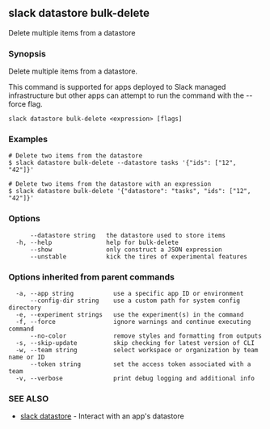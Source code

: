 ## slack datastore bulk-delete

Delete multiple items from a datastore

### Synopsis

Delete multiple items from a datastore.

This command is supported for apps deployed to Slack managed infrastructure but
other apps can attempt to run the command with the --force flag.

```
slack datastore bulk-delete <expression> [flags]
```

### Examples

```
# Delete two items from the datastore
$ slack datastore bulk-delete --datastore tasks '{"ids": ["12", "42"]}'

# Delete two items from the datastore with an expression
$ slack datastore bulk-delete '{"datastore": "tasks", "ids": ["12", "42"]}'
```

### Options

```
      --datastore string   the datastore used to store items
  -h, --help               help for bulk-delete
      --show               only construct a JSON expression
      --unstable           kick the tires of experimental features
```

### Options inherited from parent commands

```
  -a, --app string           use a specific app ID or environment
      --config-dir string    use a custom path for system config directory
  -e, --experiment strings   use the experiment(s) in the command
  -f, --force                ignore warnings and continue executing command
      --no-color             remove styles and formatting from outputs
  -s, --skip-update          skip checking for latest version of CLI
  -w, --team string          select workspace or organization by team name or ID
      --token string         set the access token associated with a team
  -v, --verbose              print debug logging and additional info
```

### SEE ALSO

* [slack datastore](slack_datastore)	 - Interact with an app's datastore

